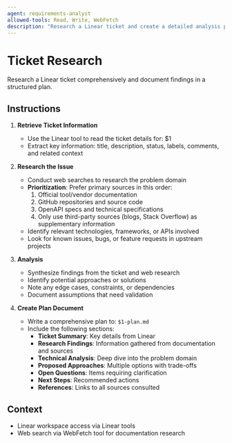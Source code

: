 ```yaml
---
agent: requirements-analyst
allowed-tools: Read, Write, WebFetch
description: "Research a Linear ticket and create a detailed analysis plan (usage\\: /ticket-research TICKET-123)"
---
```


# Ticket Research

Research a Linear ticket comprehensively and document findings in a structured plan.

## Instructions

1. **Retrieve Ticket Information**
   - Use the Linear tool to read the ticket details for: $1
   - Extract key information: title, description, status, labels, comments, and related context

2. **Research the Issue**
   - Conduct web searches to research the problem domain
   - **Prioritization**: Prefer primary sources in this order:
     1. Official tool/vendor documentation
     2. GitHub repositories and source code
     3. OpenAPI specs and technical specifications
     4. Only use third-party sources (blogs, Stack Overflow) as supplementary information
   - Identify relevant technologies, frameworks, or APIs involved
   - Look for known issues, bugs, or feature requests in upstream projects

3. **Analysis**
   - Synthesize findings from the ticket and web research
   - Identify potential approaches or solutions
   - Note any edge cases, constraints, or dependencies
   - Document assumptions that need validation

4. **Create Plan Document**
   - Write a comprehensive plan to: `$1-plan.md`
   - Include the following sections:
     - **Ticket Summary**: Key details from Linear
     - **Research Findings**: Information gathered from documentation and sources
     - **Technical Analysis**: Deep dive into the problem domain
     - **Proposed Approaches**: Multiple options with trade-offs
     - **Open Questions**: Items requiring clarification
     - **Next Steps**: Recommended actions
     - **References**: Links to all sources consulted

## Context

- Linear workspace access via Linear tools
- Web search via WebFetch tool for documentation research
